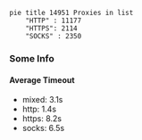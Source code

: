 
```mermaid
pie title 14951 Proxies in list
    "HTTP" : 11177
    "HTTPS": 2114
    "SOCKS" : 2350
```

### Some Info
#### Average Timeout

- mixed: 3.1s
- http: 1.4s
- https: 8.2s
- socks: 6.5s